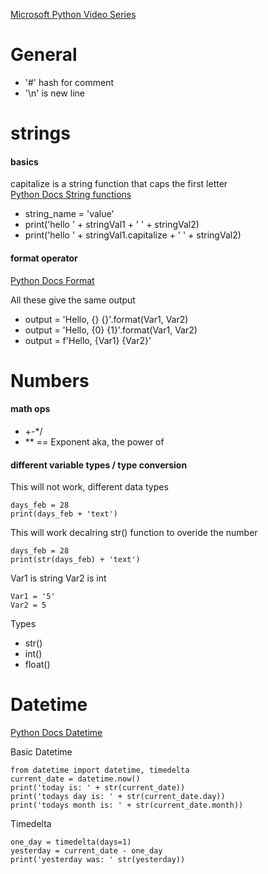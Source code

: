 [Microsoft Python Video Series](https://www.youtube.com/playlist?list=PLlrxD0HtieHhS8VzuMCfQD4uJ9yne1mE6)

# General

+ '#' hash for comment 
+ '\n' is new line


# strings

#### basics

capitalize is a string function that caps the first letter  
[Python Docs String functions](https://docs.python.org/2/library/string.html)

+ string_name = 'value'
+ print('hello ' + stringVal1 + ' ' + stringVal2)
+ print('hello ' + stringVal1.capitalize + ' ' + stringVal2)

#### format operator

[Python Docs Format](https://docs.python.org/2/library/string.html#formatspec)

All these give the same output
+ output = 'Hello, {} {}'.format(Var1, Var2)
+ output = 'Hello, {0} {1}'.format(Var1, Var2)
+ output = f'Hello, {Var1} {Var2}'

# Numbers

#### math ops

+ +-*/
+ ** == Exponent aka, the power of

#### different variable types / type conversion

This will not work, different data types
```
days_feb = 28
print(days_feb + 'text')
```


This will work decalring str() function to overide the number
```
days_feb = 28
print(str(days_feb) + 'text')
```

Var1 is string Var2 is int
```
Var1 = '5'
Var2 = 5
```
Types
+ str()
+ int()
+ float()


# Datetime

[Python Docs Datetime](https://docs.python.org/2/library/datetime.html?highlight=datetime#module-datetime)


Basic Datetime
```
from datetime import datetime, timedelta
current_date = datetime.now()
print('today is: ' + str(current_date))
print('todays day is: ' + str(current_date.day))
print('todays month is: ' + str(current_date.month))

```

Timedelta
```
one_day = timedelta(days=1)
yesterday = current_date - one_day
print('yesterday was: ' str(yesterday))
```